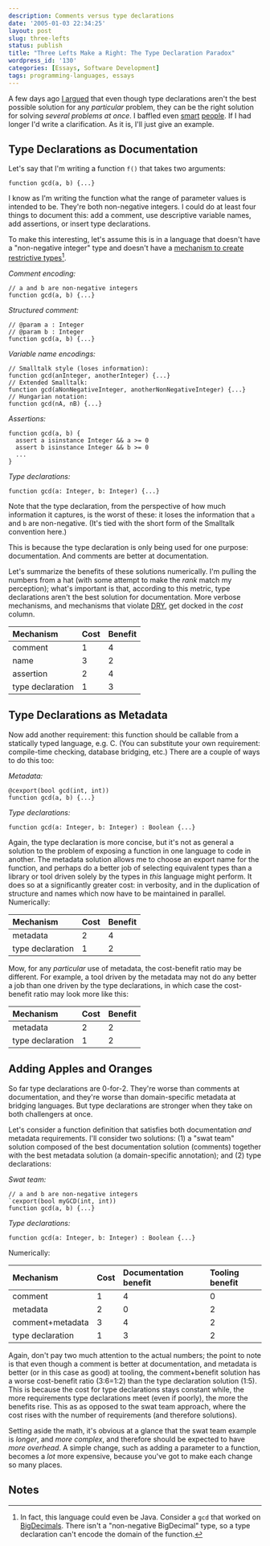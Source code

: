 ```yaml
---
description: Comments versus type declarations
date: '2005-01-03 22:34:25'
layout: post
slug: three-lefts
status: publish
title: "Three Lefts Make a Right: The Type Declaration Paradox"
wordpress_id: '130'
categories: [Essays, Software Development]
tags: programming-languages, essays
---
```


A few days ago [I argued](/2004/12/type-declaration-compromise) that even though type declarations aren't the best possible solution for any _particular_ problem, they can be the right solution for solving _several problems at once_.  I baffled even [smart](http://patricklogan.blogspot.com/2005/01/more-than-two-wrongs-might-make-right.html) [people](http://www.cincomsmalltalk.com/blog/blogView?showComments=true&entry;=3282205449).  If I had longer I'd write a clarification.  As it is, I'll just give an example.

## Type Declarations as Documentation

Let's say that I'm writing a function `f()` that takes two arguments:

    function gcd(a, b) {...}

I know as I'm writing the function what the range of parameter values is intended to be.  They're both non-negative integers.  I could do at least four things to document this: add a comment, use descriptive variable names, add assertions, or insert type declarations.

To make this interesting, let's assume this is in a language that doesn't have a "non-negative integer" type and doesn't have a [mechanism to create restrictive types](http://gauss.gwydiondylan.org/books/drm/drm_46.html)[^1].

*Comment encoding:*

    // a and b are non-negative integers
    function gcd(a, b) {...}

*Structured comment:*

    // @param a : Integer
    // @param b : Integer
    function gcd(a, b) {...}

*Variable name encodings:*

    // Smalltalk style (loses information):
    function gcd(anInteger, anotherInteger) {...}
    // Extended Smalltalk:
    function gcd(aNonNegativeInteger, anotherNonNegativeInteger) {...}
    // Hungarian notation:
    function gcd(nA, nB) {...}


*Assertions:*

    function gcd(a, b) {
      assert a isinstance Integer && a >= 0
      assert b isinstance Integer && b >= 0
      ...
    }

*Type declarations:*

    function gcd(a: Integer, b: Integer) {...}

Note that the type declaration, from the perspective of how much information it captures, is the worst of these: it loses the information that `a` and `b` are non-negative.  (It's tied with the short form of the Smalltalk convention here.)

This is because the type declaration is only being used for one purpose: documentation.  And comments are better at documentation.

Let's summarize the benefits of these solutions numerically.  I'm pulling the numbers from a hat (with some attempt to make the _rank_ match my perception); what's important is that, according to this metric, type declarations aren't the best solution for documentation.  More verbose mechanisms, and mechanisms that violate [DRY](http://c2.com/cgi/wiki?DontRepeatYourself), get docked in the _cost_ column.

| Mechanism        | Cost | Benefit |
| :-               | :-   | :-      |
| comment          | 1    | 4       |
| name             | 3    | 2       |
| assertion        | 2    | 4       |
| type declaration | 1    | 3       |

## Type Declarations as Metadata

Now add another requirement: this function should be callable from a statically typed language, e.g. C.  (You can substitute your own requirement: compile-time checking, database bridging, etc.)  There are a couple of ways to do this too:

*Metadata:*

    @cexport(bool gcd(int, int))
    function gcd(a, b) {...}

*Type declarations:*

    function gcd(a: Integer, b: Integer) : Boolean {...}

Again, the type declaration is more concise, but it's not as general a solution to the problem of exposing a function in one language to code in another.  The metadata solution allows me to choose an export name for the function, and perhaps do a better job of selecting equivalent types than a library or tool driven solely by the types in _this_ language might perform.  It does so at a significantly greater cost: in verbosity, and in the duplication of structure and names which now have to be maintained in parallel.  Numerically:

| Mechanism        | Cost | Benefit |
| :-               | :-   | :-      |
| metadata         | 2    | 4       |
| type declaration | 1    | 2       |

Mow, for any _particular_ use of metadata, the cost-benefit ratio may be different.  For example, a tool driven by the metadata may not do any better a job than one driven by the type declarations, in which case the cost-benefit ratio may look more like this:

| Mechanism        | Cost | Benefit |
| :-               | :-   | :-      |
| metadata         | 2    | 2       |
| type declaration | 1    | 2       |

## Adding Apples and Oranges

So far type declarations are 0-for-2.  They're worse than comments at documentation, and they're worse than domain-specific metadata at bridging languages.  But type declarations are stronger when they take on both challengers at once.

Let's consider a function definition that satisfies both documentation _and_ metadata requirements.  I'll consider two solutions: (1) a "swat team" solution composed of the best documentation solution (comments) together with the best metadata solution (a domain-specific annotation); and (2) type declarations:

*Swat team:*

    // a and b are non-negative integers
    `cexport(bool myGCD(int, int))
    function gcd(a, b) {...}

*Type declarations:*

    function gcd(a: Integer, b: Integer) : Boolean {...}

Numerically:

| Mechanism        | Cost | Documentation benefit | Tooling benefit |
| :-               | :-   | :-                    | :-              |
| comment          | 1    | 4                     | 0               |
| metadata         | 2    | 0                     | 2               |
| comment+metadata | 3    | 4                     | 2               |
| type declaration | 1    | 3                     | 2               |

Again, don't pay two much attention to the actual numbers; the point to note is that even though a comment is better at documentation, and metadata is better (or in this case as good) at tooling, the comment+benefit solution has a worse cost-benefit ratio (3:6=1:2) than the type declaration solution (1:5).  This is because the cost for type declarations stays constant while, the more requirements type declarations meet (even if poorly), the more the benefits rise.  This as as opposed to the swat team approach, where the cost rises with the number of requirements (and therefore solutions).

Setting aside the math, it's obvious at a glance that the swat team example is _longer_, and _more complex_, and therefore should be expected to have _more overhead_.  A simple change, such as adding a parameter to a function, becomes a _lot_ more expensive, because you've got to make each change so many places.

## Notes

[^1]: In fact, this language could even be Java.  Consider a `gcd` that worked on [BigDecimals](http://java.sun.com/j2se/1.4.2/docs/api/java/math/BigDecimal.html).  There isn't a "non-negative BigDecimal" type, so a type declaration can't encode the domain of the function.
